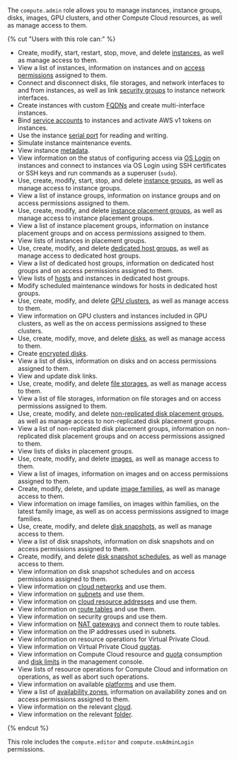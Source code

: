 The `compute.admin` role allows you to manage instances, instance groups, disks, images, GPU clusters, and other Compute Cloud resources, as well as manage access to them.

{% cut "Users with this role can:" %}

* Create, modify, start, restart, stop, move, and delete [instances](../../compute/concepts/vm.md), as well as manage access to them.
* View a list of instances, information on instances and on [access permissions](../../iam/concepts/access-control/index.md) assigned to them.
* Connect and disconnect disks, file storages, and network interfaces to and from instances, as well as link [security groups](../../vpc/concepts/security-groups.md) to instance network interfaces.
* Create instances with custom [FQDNs](../../vpc/concepts/address.md#fqdn) and create multi-interface instances.
* Bind [service accounts](../../iam/concepts/users/service-accounts.md) to instances and activate AWS v1 tokens on instances.
* Use the instance [serial port](../../compute/operations/vm-info/get-serial-port-output.md) for reading and writing.
* Simulate instance maintenance events.
* View instance [metadata](../../compute/concepts/vm-metadata.md).
* View information on the status of configuring access via [OS Login](../../organization/concepts/os-login.md) on instances and connect to instances via OS Login using SSH certificates or SSH keys and run commands as a superuser (`sudo`).
* Use, create, modify, start, stop, and delete [instance groups](../../compute/concepts/instance-groups/index.md), as well as manage access to instance groups.
* View a list of instance groups, information on instance groups and on access permissions assigned to them.
* Use, create, modify, and delete [instance placement groups](../../compute/concepts/placement-groups.md), as well as manage access to instance placement groups.
* View a list of instance placement groups, information on instance placement groups and on access permissions assigned to them.
* View lists of instances in placement groups.
* Use, create, modify, and delete [dedicated host groups](../../compute/concepts/dedicated-host.md#host-group-size), as well as manage access to dedicated host groups.
* View a list of dedicated host groups, information on dedicated host groups and on access permissions assigned to them.
* View lists of [hosts](../../compute/concepts/dedicated-host.md) and instances in dedicated host groups.
* Modify scheduled maintenance windows for hosts in dedicated host groups.
* Use, create, modify, and delete [GPU clusters](../../compute/concepts/gpus.md#gpu-clusters), as well as manage access to them.
* View information on GPU clusters and instances included in GPU clusters, as well as the on access permissions assigned to these clusters.
* Use, create, modify, move, and delete [disks](../../compute/concepts/disk.md), as well as manage access to them.
* Create [encrypted disks](../../compute/concepts/disk.md#encryption).
* View a list of disks, information on disks and on access permissions assigned to them.
* View and update disk links.
* Use, create, modify, and delete [file storages](../../compute/concepts/filesystem.md), as well as manage access to them.
* View a list of file storages, information on file storages and on access permissions assigned to them.
* Use, create, modify, and delete [non-replicated disk placement groups](../../compute/concepts/disk-placement-group.md), as well as manage access to non-replicated disk placement groups.
* View a list of non-replicated disk placement groups, information on non-replicated disk placement groups and on access permissions assigned to them.
* View lists of disks in placement groups.
* Use, create, modify, and delete [images](../../compute/concepts/image.md), as well as manage access to them.
* View a list of images, information on images and on access permissions assigned to them.
* Create, modify, delete, and update [image families](../../compute/concepts/image.md#family), as well as manage access to them.
* View information on image families, on images within families, on the latest family image, as well as on access permissions assigned to image families.
* Use, create, modify, and delete [disk snapshots](../../compute/concepts/snapshot.md), as well as manage access to them.
* View a list of disk snapshots, information on disk snapshots and on access permissions assigned to them.
* Create, modify, and delete [disk snapshot schedules](../../compute/concepts/snapshot-schedule.md), as well as manage access to them.
* View information on disk snapshot schedules and on access permissions assigned to them.
* View information on [cloud networks](../../vpc/concepts/network.md#network) and use them.
* View information on [subnets](../../vpc/concepts/network.md#subnet) and use them.
* View information on [cloud resource addresses](../../vpc/concepts/address.md) and use them.
* View information on [route tables](../../vpc/concepts/routing.md#rt-vpc) and use them.
* View information on security groups and use them.
* View information on [NAT gateways](../../vpc/concepts/gateways.md) and connect them to route tables.
* View information on the IP addresses used in subnets.
* View information on resource operations for Virtual Private Cloud.
* View information on Virtual Private Cloud [quotas](../../vpc/concepts/limits.md#vpc-quotas).
* View information on Compute Cloud resource and [quota](../../compute/concepts/limits.md#compute-quotas) consumption and [disk limits](../../compute/concepts/limits.md#compute-limits-disks) in the management console.
* View lists of resource operations for Compute Cloud and information on operations, as well as abort such operations.
* View information on available [platforms](../../compute/concepts/vm-platforms.md) and use them.
* View a list of [availability zones](../../overview/concepts/geo-scope.md), information on availability zones and on access permissions assigned to them.
* View information on the relevant [cloud](../../resource-manager/concepts/resources-hierarchy.md#cloud).
* View information on the relevant [folder](../../resource-manager/concepts/resources-hierarchy.md#folder).

{% endcut %}

This role includes the `compute.editor` and `compute.osAdminLogin` permissions.